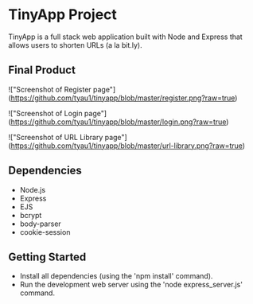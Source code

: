 # TinyApp Project

TinyApp is a full stack web application built with Node and Express that allows users to shorten URLs (a la bit.ly).

## Final Product

!["Screenshot of Register page"] (https://github.com/tyau1/tinyapp/blob/master/register.png?raw=true)

!["Screenshot of Login page"] (https://github.com/tyau1/tinyapp/blob/master/login.png?raw=true)

!["Screenshot of URL Library page"] (https://github.com/tyau1/tinyapp/blob/master/url-library.png?raw=true)

## Dependencies

- Node.js
- Express
- EJS
- bcrypt
- body-parser
- cookie-session

## Getting Started

- Install all dependencies (using the 'npm install' command).
- Run the development web server using the 'node express_server.js' command.
